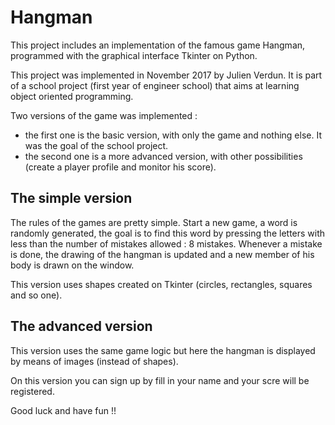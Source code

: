 # Hangman

This project includes an implementation of the famous game Hangman, programmed with the graphical interface Tkinter on Python.

This project was implemented in November 2017 by Julien Verdun. It is part of a school project (first year of engineer school) that aims at learning object oriented programming.

Two versions of the game was implemented :

- the first one is the basic version, with only the game and nothing else. It was the goal of the school project.
- the second one is a more advanced version, with other possibilities (create a player profile and monitor his score).

## The simple version

The rules of the games are pretty simple. 
Start a new game, a word is randomly generated, the goal is to find this word by pressing the letters with less than the number of mistakes allowed : 8 mistakes.
Whenever a mistake is done, the drawing of the hangman is updated and a new member of his body is drawn on the window. 


This version uses shapes created on Tkinter (circles, rectangles, squares and so one).


## The advanced version



This version uses the same game logic but here the hangman is displayed by means of images (instead of shapes).

On this version you can sign up by fill in your name and your scre will be registered. 



Good luck and have fun !! 



